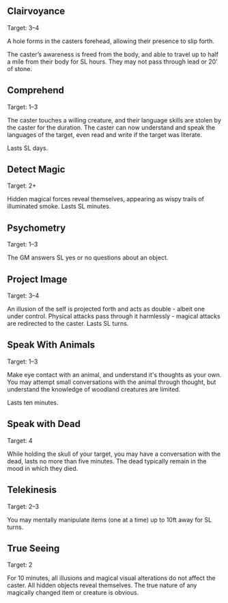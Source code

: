 ## Clairvoyance
Target: 3–4

A hole forms in the casters forehead, allowing their presence to slip forth. 

The caster’s awareness is freed from the body, and able to travel up to half a mile from their body for SL hours. They may not pass through lead or 20’ of stone.
## Comprehend
Target: 1–3

The caster touches a willing creature, and their language skills are stolen by the caster for the duration. The caster can now understand and speak the languages of the target, even read and write if the target was literate.

Lasts SL days.
## Detect Magic
Target: 2+

Hidden magical forces reveal themselves, appearing as wispy trails of illuminated smoke. Lasts SL minutes.
## Psychometry
Target: 1–3

The GM answers SL yes or no questions about an object.
## Project Image
Target: 3–4

An illusion of the self is projected forth and acts as double - albeit one under control. Physical attacks pass through it harmlessly - magical attacks are redirected to the caster. Lasts SL turns.
## Speak With Animals
Target: 1–3

Make eye contact with an animal, and understand it's thoughts as your own. You may attempt small conversations with the animal through thought, but understand the knowledge of woodland creatures are limited.

Lasts ten minutes.
## Speak with Dead
Target: 4

While holding the skull of your target, you may have a conversation with the dead, lasts no more than five minutes. The dead typically remain in the mood in which they died.
## Telekinesis
Target: 2–3

You may mentally manipulate items (one at a time) up to 10ft away for SL turns. 
## True Seeing
Target: 2 

For 10 minutes, all illusions and magical visual alterations do not affect the caster. All hidden objects reveal themselves. The true nature of any magically changed item or creature is obvious.